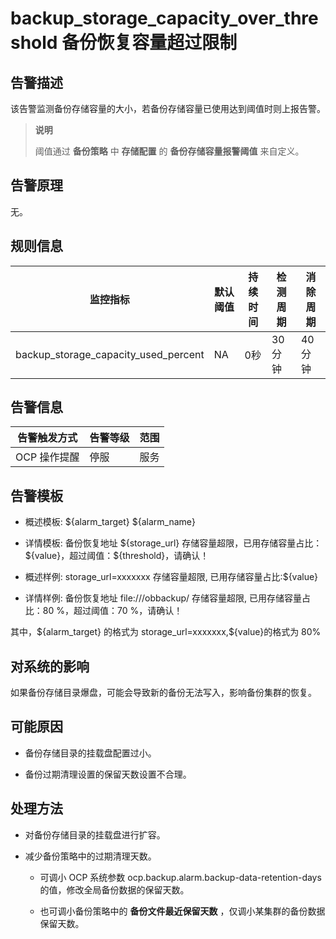 backup_storage_capacity_over_threshold 备份恢复容量超过限制
======================================================================

**告警描述**
-----------------------------

该告警监测备份存储容量的大小，若备份存储容量已使用达到阈值时则上报告警。

> **说明**
>
> 阈值通过 **备份策略** 中 **存储配置** 的 **备份存储容量报警阈值** 来自定义。

告警原理
-------------------------

无。

**规则信息**
-----------------------------

|                 监控指标                 | 默认阈值 | 持续时间 | 检测周期  | 消除周期  |
|--------------------------------------|------|------|-------|-------|
| backup_storage_capacity_used_percent | NA   | 0秒   | 30 分钟 | 40 分钟 |

**告警信息**
-----------------------------

|  告警触发方式  | 告警等级 | 范围 |
|----------|------|----|
| OCP 操作提醒 | 停服   | 服务 |

**告警模板**
-----------------------------

* 概述模板: \${alarm_target} \${alarm_name}

* 详情模板: 备份恢复地址 \${storage_url} 存储容量超限，已用存储容量占比：\${value}，超过阈值：\${threshold}，请确认！  

* 概述样例: storage_url=xxxxxxx 存储容量超限, 已用存储容量占比:${value}

* 详情样例: 备份恢复地址 file:///obbackup/ 存储容量超限, 已用存储容量占比：80 %，超过阈值：70 %，请确认！

其中，\${alarm_target} 的格式为 storage_url=xxxxxxx,${value}的格式为 80%

**对系统的影响**
-------------------------------

如果备份存储目录爆盘，可能会导致新的备份无法写入，影响备份集群的恢复。

**可能原因**
-----------------------------

* 备份存储目录的挂载盘配置过小。

* 备份过期清理设置的保留天数设置不合理。

**处理方法**
-----------------------------

* 对备份存储目录的挂载盘进行扩容。

* 减少备份策略中的过期清理天数。

  * 可调小 OCP 系统参数 ocp.backup.alarm.backup-data-retention-days 的值，修改全局备份数据的保留天数。

  * 也可调小备份策略中的 **备份文件最近保留天数** ，仅调小某集群的备份数据保留天数。
